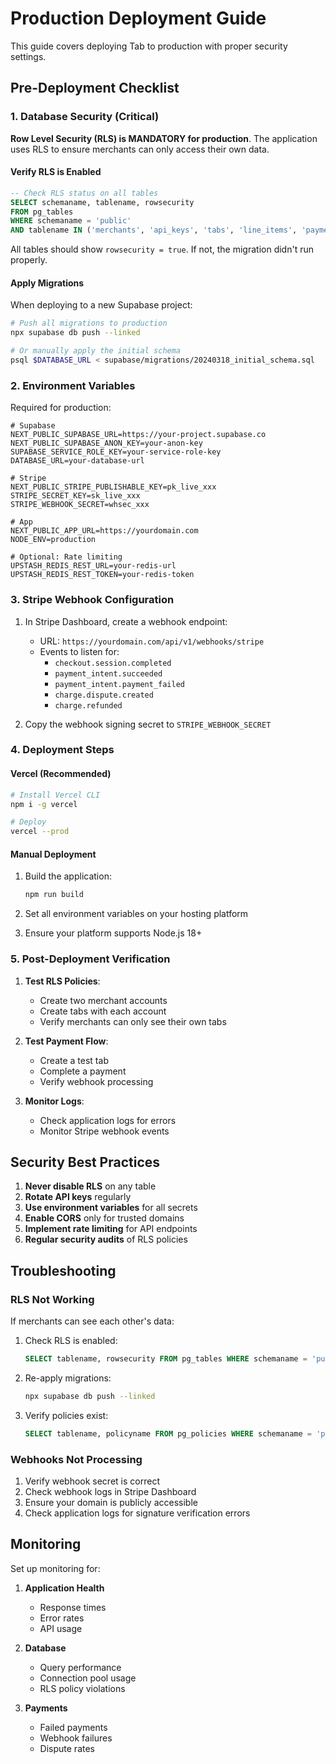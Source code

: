 # Production Deployment Guide

This guide covers deploying Tab to production with proper security settings.

## Pre-Deployment Checklist

### 1. Database Security (Critical)

**Row Level Security (RLS) is MANDATORY for production**. The application uses RLS to ensure merchants can only access their own data.

#### Verify RLS is Enabled

```sql
-- Check RLS status on all tables
SELECT schemaname, tablename, rowsecurity 
FROM pg_tables 
WHERE schemaname = 'public' 
AND tablename IN ('merchants', 'api_keys', 'tabs', 'line_items', 'payments', 'invoices');
```

All tables should show `rowsecurity = true`. If not, the migration didn't run properly.

#### Apply Migrations

When deploying to a new Supabase project:

```bash
# Push all migrations to production
npx supabase db push --linked

# Or manually apply the initial schema
psql $DATABASE_URL < supabase/migrations/20240318_initial_schema.sql
```

### 2. Environment Variables

Required for production:

```env
# Supabase
NEXT_PUBLIC_SUPABASE_URL=https://your-project.supabase.co
NEXT_PUBLIC_SUPABASE_ANON_KEY=your-anon-key
SUPABASE_SERVICE_ROLE_KEY=your-service-role-key
DATABASE_URL=your-database-url

# Stripe
NEXT_PUBLIC_STRIPE_PUBLISHABLE_KEY=pk_live_xxx
STRIPE_SECRET_KEY=sk_live_xxx
STRIPE_WEBHOOK_SECRET=whsec_xxx

# App
NEXT_PUBLIC_APP_URL=https://yourdomain.com
NODE_ENV=production

# Optional: Rate limiting
UPSTASH_REDIS_REST_URL=your-redis-url
UPSTASH_REDIS_REST_TOKEN=your-redis-token
```

### 3. Stripe Webhook Configuration

1. In Stripe Dashboard, create a webhook endpoint:
   - URL: `https://yourdomain.com/api/v1/webhooks/stripe`
   - Events to listen for:
     - `checkout.session.completed`
     - `payment_intent.succeeded`
     - `payment_intent.payment_failed`
     - `charge.dispute.created`
     - `charge.refunded`

2. Copy the webhook signing secret to `STRIPE_WEBHOOK_SECRET`

### 4. Deployment Steps

#### Vercel (Recommended)

```bash
# Install Vercel CLI
npm i -g vercel

# Deploy
vercel --prod
```

#### Manual Deployment

1. Build the application:
   ```bash
   npm run build
   ```

2. Set all environment variables on your hosting platform

3. Ensure your platform supports Node.js 18+

### 5. Post-Deployment Verification

1. **Test RLS Policies**:
   - Create two merchant accounts
   - Create tabs with each account
   - Verify merchants can only see their own tabs

2. **Test Payment Flow**:
   - Create a test tab
   - Complete a payment
   - Verify webhook processing

3. **Monitor Logs**:
   - Check application logs for errors
   - Monitor Stripe webhook events

## Security Best Practices

1. **Never disable RLS** on any table
2. **Rotate API keys** regularly
3. **Use environment variables** for all secrets
4. **Enable CORS** only for trusted domains
5. **Implement rate limiting** for API endpoints
6. **Regular security audits** of RLS policies

## Troubleshooting

### RLS Not Working

If merchants can see each other's data:

1. Check RLS is enabled:
   ```sql
   SELECT tablename, rowsecurity FROM pg_tables WHERE schemaname = 'public';
   ```

2. Re-apply migrations:
   ```bash
   npx supabase db push --linked
   ```

3. Verify policies exist:
   ```sql
   SELECT tablename, policyname FROM pg_policies WHERE schemaname = 'public';
   ```

### Webhooks Not Processing

1. Verify webhook secret is correct
2. Check webhook logs in Stripe Dashboard
3. Ensure your domain is publicly accessible
4. Check application logs for signature verification errors

## Monitoring

Set up monitoring for:

1. **Application Health**
   - Response times
   - Error rates
   - API usage

2. **Database**
   - Query performance
   - Connection pool usage
   - RLS policy violations

3. **Payments**
   - Failed payments
   - Webhook failures
   - Dispute rates